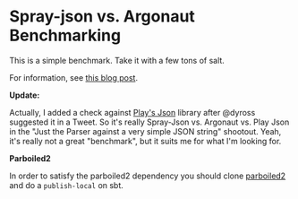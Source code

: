 Spray-json vs. Argonaut Benchmarking
====================================

This is a simple benchmark.  Take it with a few tons of salt.

For information, see [this blog post][1].

**Update:**

Actually, I added a check against [Play's Json][2] library after @dyross suggested it in a Tweet.  So it's really Spray-Json vs. Argonaut vs. Play Json in the "Just the Parser against a very simple JSON string" shootout.  Yeah, it's really not a great "benchmark", but it suits me for what I'm looking for.

**Parboiled2**

In order to satisfy the parboiled2 dependency you should clone [parboiled2][3] and do a `publish-local` on sbt. 

  [1]: http://derekwyatt.org/2014/01/14/benchmarking-spray-json-vs-argonaut "first blog post"
  [2]: http://www.playframework.com/documentation/2.1-RC4/ScalaJson "Play Json"
  [3]: https://github.com/sirthias/parboiled2/ "Parboiled2"

